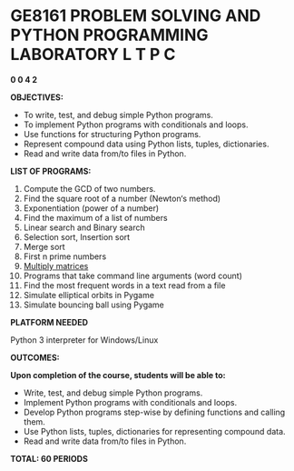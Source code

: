# GE8161 PROBLEM SOLVING AND PYTHON PROGRAMMING LABORATORY L T P C

**0 0 4 2**

**OBJECTIVES:**

- To write, test, and debug simple Python programs.
- To implement Python programs with conditionals and loops.
- Use functions for structuring Python programs.
- Represent compound data using Python lists, tuples, dictionaries.
- Read and write data from/to files in Python.

**LIST OF PROGRAMS:**

1. Compute the GCD of two numbers.
2. Find the square root of a number (Newton‘s method)
3. Exponentiation (power of a number)
4. Find the maximum of a list of numbers
5. Linear search and Binary search
6. Selection sort, Insertion sort
7. Merge sort
8. First n prime numbers
9. [Multiply matrices](http://j.mp/matrixMultiplyCC)
10. Programs that take command line arguments (word count)
11. Find the most frequent words in a text read from a file
12. Simulate elliptical orbits in Pygame
13. Simulate bouncing ball using Pygame

**PLATFORM NEEDED**

Python 3 interpreter for Windows/Linux

**OUTCOMES:**

**Upon completion of the course, students will be able to:**

- Write, test, and debug simple Python programs.
- Implement Python programs with conditionals and loops.
- Develop Python programs step-wise by defining functions and calling
  them.
- Use Python lists, tuples, dictionaries for representing compound data.
- Read and write data from/to files in Python.

**TOTAL: 60 PERIODS**
